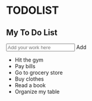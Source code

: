 # TODOLIST
<!DOCTYPE html>
<html lang="en">
<head>
  <meta charset="UTF-8">
  <meta http-equiv="X-UA-Compatible" content="IE=edge">
  <meta name="viewport" content="width=device-width, initial-scale=1.0">

  <link href="1.css" rel="stylesheet" type="text/css" />
  
</head>
<body>
  <div id="myDIV" class="header">
    <h2>My To Do List</h2>
    <input type="text" id="myInput" placeholder="Add your work here ">
    <span onclick="newElement()" class="addBtn">Add</span>
  </div>
  
  <ul id="myUL">
    <li>Hit the gym</li>
    <li class="checked">Pay bills</li>
    <li>Go to grocery store</li>
    <li>Buy clothes</li>
    <li>Read a book</li>
    <li>Organize my table</li>
  </ul>
</body>

</html>
